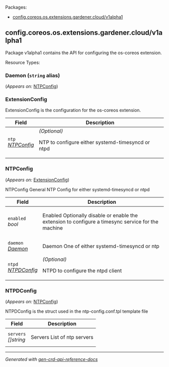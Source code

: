 <p>Packages:</p>
<ul>
<li>
<a href="#config.coreos.os.extensions.gardener.cloud%2fv1alpha1">config.coreos.os.extensions.gardener.cloud/v1alpha1</a>
</li>
</ul>
<h2 id="config.coreos.os.extensions.gardener.cloud/v1alpha1">config.coreos.os.extensions.gardener.cloud/v1alpha1</h2>
<p>
<p>Package v1alpha1 contains the API for configuring the os-coreos extension.</p>
</p>
Resource Types:
<ul></ul>
<h3 id="config.coreos.os.extensions.gardener.cloud/v1alpha1.Daemon">Daemon
(<code>string</code> alias)</p></h3>
<p>
(<em>Appears on:</em>
<a href="#config.coreos.os.extensions.gardener.cloud/v1alpha1.NTPConfig">NTPConfig</a>)
</p>
<p>
</p>
<h3 id="config.coreos.os.extensions.gardener.cloud/v1alpha1.ExtensionConfig">ExtensionConfig
</h3>
<p>
<p>ExtensionConfig is the configuration for the os-coreos extension.</p>
</p>
<table>
<thead>
<tr>
<th>Field</th>
<th>Description</th>
</tr>
</thead>
<tbody>
<tr>
<td>
<code>ntp</code></br>
<em>
<a href="#config.coreos.os.extensions.gardener.cloud/v1alpha1.NTPConfig">
NTPConfig
</a>
</em>
</td>
<td>
<em>(Optional)</em>
<p>NTP to configure either systemd-timesyncd or ntpd</p>
</td>
</tr>
</tbody>
</table>
<h3 id="config.coreos.os.extensions.gardener.cloud/v1alpha1.NTPConfig">NTPConfig
</h3>
<p>
(<em>Appears on:</em>
<a href="#config.coreos.os.extensions.gardener.cloud/v1alpha1.ExtensionConfig">ExtensionConfig</a>)
</p>
<p>
<p>NTPConfig General NTP Config for either systemd-timesyncd or ntpd</p>
</p>
<table>
<thead>
<tr>
<th>Field</th>
<th>Description</th>
</tr>
</thead>
<tbody>
<tr>
<td>
<code>enabled</code></br>
<em>
bool
</em>
</td>
<td>
<p>Enabled Optionally disable or enable the extension to configure a timesync service for the machine</p>
</td>
</tr>
<tr>
<td>
<code>daemon</code></br>
<em>
<a href="#config.coreos.os.extensions.gardener.cloud/v1alpha1.Daemon">
Daemon
</a>
</em>
</td>
<td>
<p>Daemon One of either systemd-timesyncd or ntp</p>
</td>
</tr>
<tr>
<td>
<code>ntpd</code></br>
<em>
<a href="#config.coreos.os.extensions.gardener.cloud/v1alpha1.NTPDConfig">
NTPDConfig
</a>
</em>
</td>
<td>
<em>(Optional)</em>
<p>NTPD to configure the ntpd client</p>
</td>
</tr>
</tbody>
</table>
<h3 id="config.coreos.os.extensions.gardener.cloud/v1alpha1.NTPDConfig">NTPDConfig
</h3>
<p>
(<em>Appears on:</em>
<a href="#config.coreos.os.extensions.gardener.cloud/v1alpha1.NTPConfig">NTPConfig</a>)
</p>
<p>
<p>NTPDConfig is the struct used in the ntp-config.conf.tpl template file</p>
</p>
<table>
<thead>
<tr>
<th>Field</th>
<th>Description</th>
</tr>
</thead>
<tbody>
<tr>
<td>
<code>servers</code></br>
<em>
[]string
</em>
</td>
<td>
<p>Servers List of ntp servers</p>
</td>
</tr>
</tbody>
</table>
<hr/>
<p><em>
Generated with <a href="https://github.com/ahmetb/gen-crd-api-reference-docs">gen-crd-api-reference-docs</a>
</em></p>
